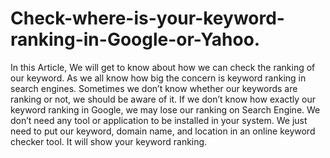 # Check-where-is-your-keyword-ranking-in-Google-or-Yahoo.
In this Article, We will get to know about how we can check the ranking of our keyword. As we all know how big the concern is keyword ranking in search engines. Sometimes we don’t know whether our keywords are ranking or not, we should be aware of it. If we don’t know how exactly our keyword ranking in Google, we may lose our ranking on Search Engine.  We don’t need any tool or application to be installed in your system. We just need to put our keyword, domain name, and location in an online keyword checker tool. It will show your keyword ranking.
